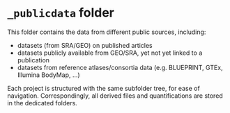 # `_publicdata` folder

This folder contains the data from different public sources, including:

- datasets (from SRA/GEO) on published articles
- datasets publicly available from GEO/SRA, yet not yet linked to a publication
- datasets from reference atlases/consortia data (e.g. BLUEPRINT, GTEx, Illumina BodyMap, ...)

Each project is structured with the same subfolder tree, for ease of navigation.
Correspondingly, all derived files and quantifications are stored in the dedicated folders.